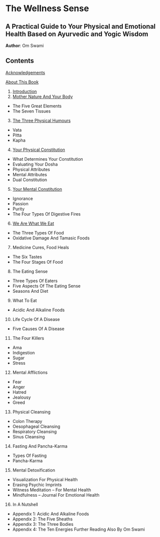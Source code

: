 # The Wellness Sense
## A Practical Guide to Your Physical and Emotional Health Based on Ayurvedic and Yogic Wisdom
**Author**: Om Swami

## Contents

[Acknowledgements](Acknowledgements.md)

[About This Book](About-This-Book.md)

1. [Introduction](01-Introduction.md)
2. [Mother Nature And Your Body](02-Mother-Nature-and-Your-Body.md)
- The Five Great Elements
- The Seven Tissues
3. [The Three Physical Humours](03-The-Three-Physical-Humours.md)
- Vata
- Pitta
- Kapha
4. [Your Physical Constitution](04-Your-Physical-Constitution.md)
- What Determines Your Constitution
- Evaluating Your Dosha
- Physical Attributes
- Mental Attributes
- Dual Constitution
5. [Your Mental Constitution](05-Your-Mental-Constitution.md)
- Ignorance
- Passion
- Purity
- The Four Types Of Digestive Fires
6. [We Are What We Eat](06-We-Are-What-We-Eat.md)
- The Three Types Of Food
- Oxidative Damage And Tamasic Foods
7. Medicine Cures, Food Heals
- The Six Tastes
- The Four Stages Of Food
8. The Eating Sense
- Three Types Of Eaters
- Five Aspects Of The Eating Sense
- Seasons And Diet
9. What To Eat
- Acidic And Alkaline Foods
10. Life Cycle Of A Disease
- Five Causes Of A Disease
11. The Four Killers
- Ama
- Indigestion
- Sugar
- Stress
12. Mental Afflictions
- Fear
- Anger
- Hatred
- Jealousy
- Greed
13. Physical Cleansing
- Colon Therapy
- Oesophageal Cleansing
- Respiratory Cleansing
- Sinus Cleansing
14. Fasting And Pancha-Karma
- Types Of Fasting
- Pancha-Karma
15. Mental Detoxification
- Visualization For Physical Health
- Erasing Psychic Imprints
- Witness Meditation – For Mental Health
- Mindfulness – Journal For Emotional Health
16. In A Nutshell
- Appendix 1: Acidic And Alkaline Foods
- Appendix 2: The Five Sheaths
- Appendix 3: The Three Bodies
- Appendix 4: The Ten Energies
Further Reading
Also By Om Swami
